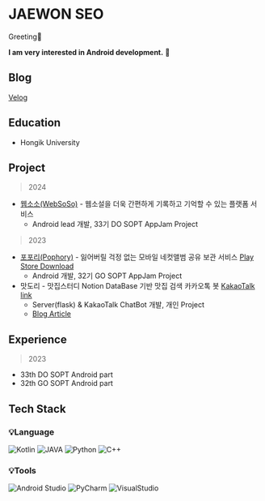 # JAEWON SEO

Greeting👋 

**I am very interested in Android development.** 🤗

## Blog
[Velog](https://velog.io/@librarywon/posts)

## **Education**

- Hongik University

## Project

> 2024
> 
- [웹소소(WebSoSo)](https://github.com/Team-WSS/WSS-Android) - 웹소설을 더욱 간편하게 기록하고 기억할 수 있는 플랫폼 서비스 
    - Android lead 개발, 33기 DO SOPT AppJam Project

> 2023
> 
- [포포리(Pophory)](https://github.com/TeamPophory/pophory-android) - 잃어버릴 걱정 없는 모바일 네컷앨범 공유 보관 서비스 [Play Store Download](https://play.google.com/store/apps/details?id=com.teampophory.pophory&hl=ko-KR)
    - Android 개발, 32기 GO SOPT AppJam Project
- 맛도리 - 맛집스터디 Notion DataBase 기반 맛집 검색 카카오톡 봇 [KakaoTalk link](https://pf.kakao.com/_xeBxdKG)
    - Server(flask) & KakaoTalk ChatBot 개발, 개인 Project
    - [Blog Article](https://velog.io/@librarywon/%EB%8F%99%EC%95%84%EB%A6%AC%EC%97%90%EC%84%9C-%EB%A7%9B%EC%A7%91-%EA%B3%B5%EC%9C%A0%ED%95%98%EB%8B%A4%EA%B0%80-%EC%B1%97%EB%B4%87%EA%B9%8C%EC%A7%80-%EB%A7%8C%EB%93%A0-%EC%82%AC%EC%97%B0)

## **Experience**

> 2023
> 
- 33th DO SOPT Android part
- 32th GO SOPT Android part

## Tech Stack
### 💡Language
![Kotlin](https://img.shields.io/badge/Kotlin-7F52FF?style=for-the-badge&logo=Kotlin&logoColor=white)
![JAVA](https://img.shields.io/badge/JAVA-FC4C02?style=for-the-badge&logo=Java&logoColor=white)
![Python](https://img.shields.io/badge/Python-3776AB?style=for-the-badge&logo=Python&logoColor=white)
![C++](https://img.shields.io/badge/C++-00599C?style=for-the-badge&logo=cplusplus&logoColor=white)

### 💡Tools
![Android Studio](https://img.shields.io/badge/Android%20Studio-3DDC84?style=for-the-badge&logo=Android%20Studio&logoColor=white)
![PyCharm](https://img.shields.io/badge/PyCharm-000000?style=for-the-badge&logo=PyCharm&logoColor=white)
![VisualStudio](https://img.shields.io/badge/VisualStudio-5C2D91?style=for-the-badge&logo=visualstudio&logoColor=white)
